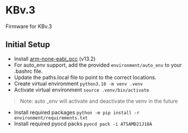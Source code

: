 # KBv.3
Firmware for KBv.3

## Initial Setup
* Install [arm-none-eabi_gcc](https://developer.arm.com/downloads/-/arm-gnu-toolchain-downloads) (v13.2)
* For auto_env support, add the provided ```environment/auto_env``` to
  your .bashrc file.
* Update the paths.local file to point to the correct locations.
* Create virtual environment ```python3.10 -m venv .venv```
* Activate virtual environment ```source .venv/bin/activate```
> Note: auto _env will activate and deactivate the venv in the future
* Install required packages ```python -m pip install -r environment/requirements.txt```
* Install required pyocd packs ```pyocd pack -i ATSAMD21J18A```
